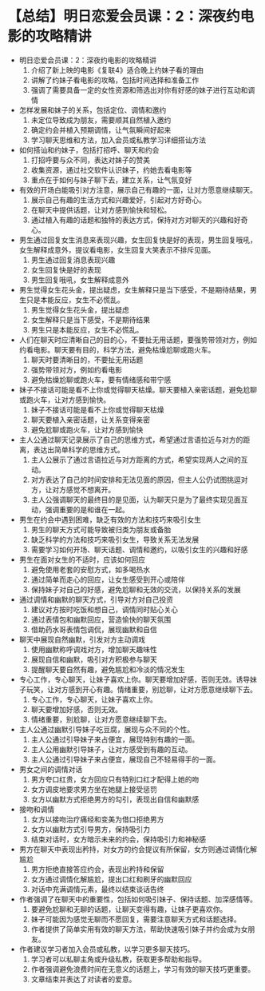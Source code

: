 # 【总结】明日恋爱会员课：2：深夜约电影的攻略精讲

-   明日恋爱会员课：2：深夜约电影的攻略精讲
    1.  介绍了新上映的电影《复联4》适合晚上约妹子看的理由
    2.  讲解了约妹子看电影的攻略，包括时间选择和准备工作
    3.  强调了需要具备一定的女性资源和筛选出对你有好感的妹子进行互动和调情
-   怎样发展和妹子的关系，包括定位、调情和邀约
    1.  未定位导致成为朋友，需要顺其自然植入邀约
    2.  确定约会并植入预期调情，让气氛瞬间好起来
    3.  学习聊天思维和方法，加入会员或私教学习详细搭讪方法
-   如何搭讪和约妹子，包括打招呼、聊天和约会
    1.  打招呼要与众不同，表达对妹子的赞美
    2.  收集资源，通过社交软件认识妹子，约她去看电影等
    3.  重点在于如何与妹子聊下去，建立关系，让气氛变好
-   有效的开场白能吸引对方注意，展示自己有趣的一面，让对方愿意继续聊天。
    1.  展示自己有趣的生活方式和兴趣爱好，引起对方好奇心。
    2.  在聊天中提供话题，让对方感到愉快和轻松。
    3.  通过植入有趣的话题和独特的表达方式，保持对方对聊天的兴趣和好奇心。
-   男生通过回复女生消息来表现兴趣，女生回复快是好的表现，男生回复哦吼，女生解释成意外，提议看电影，女生回复大笑表示不排斥见面。
    1.  男生通过回复消息表现兴趣
    2.  女生回复快是好的表现
    3.  男生回复哦吼，女生解释成意外
-   男生觉得女生花头金，提出疑虑，女生解释只是当下感受，不是期待结果，男生只是本能反应，女生不必慌乱。
    1.  男生觉得女生花头金，提出疑虑
    2.  女生解释只是当下感受，不是期待结果
    3.  男生只是本能反应，女生不必慌乱。
-   人们在聊天时应清晰自己的目的心，不要扯无用话题，要强势带领对方，例如约看电影。聊天要有目的，科学方法，避免枯燥尬聊或跑火车。
    1.  聊天时要清晰目的，不要扯无用话题
    2.  强势带领对方，例如约看电影
    3.  避免枯燥尬聊或跑火车，要有情绪感和带宁感
-   妹子不接话可能是看不上你或觉得聊天枯燥。聊天要植入亲密话题，避免尬聊或跑火车，让对方感到愉快。
    1.  妹子不接话可能是看不上你或觉得聊天枯燥
    2.  聊天要植入亲密话题，让关系变得亲密
    3.  避免尬聊或跑火车，让对方感到愉快
-   主人公通过聊天记录展示了自己的思维方式，希望通过言语拉近与对方的距离，表达出简单科学的思维方式。
    1.  主人公展示了通过言语拉近与对方距离的方式，希望实现两人之间的互动。
    2.  对方表达了自己的时间安排和无法见面的原因，但主人公仍试图挑逗对方，让对方感觉不想离开。
    3.  主人公强调聊天的最终目的是见面，认为聊天只是为了最终实现见面互动，强调重要的是和谁在一起。
-   男生在约会中遇到困难，缺乏有效的方法和技巧来吸引女生
    1.  男生的聊天方式可能导致被归类为朋友或备胎
    2.  缺乏科学的方法和技巧来吸引女生，导致关系无法发展
    3.  需要学习如何开场、聊天话题、调情和邀约，以吸引女生的兴趣和好感
-   男生在面对女生的不适时，应该如何回应
    1.  避免使用老套的安慰方式，如多喝热水
    2.  通过简单而走心的回应，让女生感受到开心或陪伴
    3.  保持妹子对自己的好感，避免尬聊和无效的交流，以保持关系的发展
-   通过调情和幽默的聊天方式，引导对方对自己投资
    1.  建议对方按时吃饭和想自己，调情同时贴心关心
    2.  通过表情包和幽默回应，营造愉快的聊天氛围
    3.  借助药水哥表情包调侃，展现幽默和自信
-   聊天中展现自然幽默，引发对方主动调戏
    1.  使用幽默称呼调戏对方，增加聊天趣味性
    2.  展现自信和幽默，吸引对方积极参与聊天
    3.  提醒聊天要自然有趣，避免尴尬和冷淡的情况发生
-   专心工作，专心聊天，让妹子喜欢上你。聊天要增加好感，否则无效。诱导妹子玩笑，让对方感到开心有趣。情绪重要，别尬聊，让对方愿意继续聊下去。
    1.  专心工作，专心聊天，让妹子喜欢上你。
    2.  聊天要增加好感，否则无效。
    3.  情绪重要，别尬聊，让对方愿意继续聊下去。
-   主人公通过幽默引导妹子吃豆腐，展现与众不同的个性。
    1.  主人公通过引导妹子来占便宜，展现特别有趣的一面。
    2.  主人公用幽默引导妹子，让对方感受到有趣的互动。
    3.  主人公通过引导妹子来占便宜，展现自己不轻易得手的一面。
-   男女之间的调情对话
    1.  男方夸口红贵，女方回应只有特别口红才配得上她的吻
    2.  女方调皮地要求男方坐在她腿上接受惩罚
    3.  女方以幽默方式拒绝男方的勾引，表现出自信和幽默感
-   接吻和调情
    1.  女方以接吻治疗痛经和变美为借口拒绝男方
    2.  女方以幽默方式引导男方，保持吸引力
    3.  结束对话时，女方暗示未来的约会，保持吸引力和神秘感
-   男方在聊天中表现出矜持，对女方的约会提议有所保留，女方则通过调情化解尴尬
    1.  男方拒绝直接答应约会，表现出矜持和保留
    2.  女方通过调情化解尴尬，提出口红和刷牙的幽默回应
    3.  对话中充满调情元素，最终以结束谈话告终
-   作者强调了在聊天中的重要性，包括如何吸引妹子、保持话题、加深感情等。
    1.  要避免尬聊和无聊的话题，让聊天变得有趣，让妹子更喜欢你。
    2.  妹子可能因为感觉无聊而不愿回复，需要注意聊天方式和话题选择。
    3.  作者提供了简单实用有效的聊天方法，帮助快速吸引妹子并约会成为女朋友。
-   作者建议学习者加入会员或私教，以学习更多聊天技巧。
    1.  学习者可以私聊主角或升级私教，获取更多帮助和指导。
    2.  作者强调避免浪费时间在无意义的话题上，学习有效的聊天技巧更重要。
    3.  文章结束并表达了对读者的爱意。